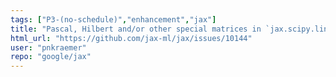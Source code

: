 ```yaml
---
tags: ["P3-(no-schedule)","enhancement","jax"]
title: "Pascal, Hilbert and/or other special matrices in `jax.scipy.linalg`"
html_url: "https://github.com/jax-ml/jax/issues/10144"
user: "pnkraemer"
repo: "google/jax"
---
```


